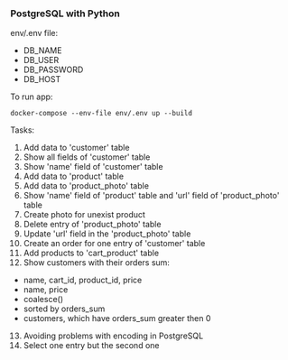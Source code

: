 ### PostgreSQL with Python

env/.env file:
  - DB_NAME
  - DB_USER
  - DB_PASSWORD
  - DB_HOST

To run app:

```
docker-compose --env-file env/.env up --build
```

Tasks:
1. Add data to 'customer' table
2. Show all fields of 'customer' table
3. Show 'name' field of 'customer' table
4. Add data to 'product' table
5. Add data to 'product_photo' table
6. Show 'name' field of 'product' table and 'url' field of 'product_photo' table
7. Create photo for unexist product
8. Delete entry of 'product_photo' table
9. Update 'url' field in the 'product_photo' table
10. Create an order for one entry of 'customer' table
11. Add products to 'cart_product' table
12. Show customers with their orders sum:
  - name, cart_id, product_id, price
  - name, price
  - coalesce()
  - sorted by orders_sum
  - customers, which have orders_sum greater then 0
13. Avoiding problems with encoding in PostgreSQL
14. Select one entry but the second one